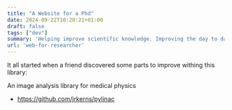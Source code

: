 ```yaml
---
title: "A Website for a Phd"
date: 2024-09-22T10:20:21+01:00
draft: false
tags: ["dev"]
summary: 'Helping improve scientific knowledge. Improving the day to day of a researcher.'
url: 'web-for-researcher'
---
```


It all started when a friend discovered some parts to improve withing this library:

An image analysis library for medical physics

* https://github.com/jrkerns/pylinac


